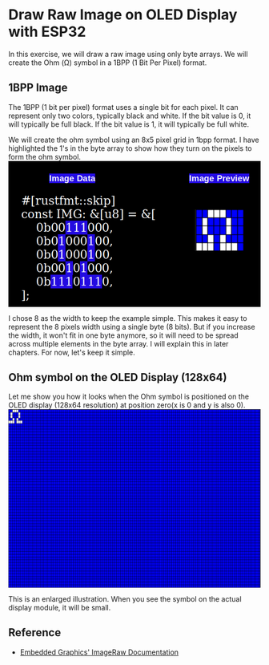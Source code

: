 # Draw Raw Image on OLED Display with ESP32

In this exercise, we will draw a raw image using only byte arrays. We will create the Ohm (Ω) symbol in a 1BPP (1 Bit Per Pixel) format.

## 1BPP Image
The 1BPP (1 bit per pixel) format uses a single bit for each pixel. It can represent only two colors, typically black and white. If the bit value is 0, it will typically be full black. If the bit value is 1, it will typically be full white.

We will create the ohm symbol using an 8x5 pixel grid in 1bpp format. I have highlighted the 1's in the byte array to show how they turn on the pixels to form the ohm symbol.
<img style="display: block; margin: auto;" title="ohm symbol 1bpp image format" src="../images/embedded-graphics-image-illustration-1bpp.png"/>

I chose 8 as the width to keep the example simple. This makes it easy to represent the 8 pixels width using a single byte (8 bits). But if you increase the width, it won't fit in one byte anymore, so it will need to be spread across multiple elements in the byte array. I will explain this in later chapters. For now, let's keep it simple.

## Ohm symbol on the OLED Display (128x64)
Let me show you how it looks when the Ohm symbol is positioned on the OLED display (128x64 resolution) at position zero(x is 0 and y is also 0). 
<img style="display: block; margin: auto;" title="ohm symbol in 128x64 pixel" src="../images/resistance-128x64-oled.png"/>

This is an enlarged illustration. When you see the symbol on the actual display module, it will be small.

## Reference
- [Embedded Graphics' ImageRaw Documentation](https://docs.rs/embedded-graphics/latest/embedded_graphics/image/struct.ImageRaw.html) 
